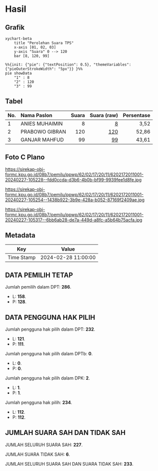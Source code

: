 # Hasil

## Grafik

```mermaid
xychart-beta
    title "Perolehan Suara TPS"
    x-axis [01, 02, 03]
    y-axis "Suara" 0 --> 120
    bar [8, 120, 99]
```

```mermaid
%%{init: {"pie": {"textPosition": 0.5}, "themeVariables": {"pieOuterStrokeWidth": "5px"}} }%%
pie showData
    "1" : 8
    "2" : 120
    "3" : 99
```

## Tabel

| No. | Nama Paslon    | Suara | Suara (raw) | Persentase |
|:--- |:-------------- | -----:| -----------:| ----------:|
| 1   | ANIES MUHAIMIN | 8     | [8][p-1]    | 3,52       |
| 2   | PRABOWO GIBRAN | 120   | [120][p-2]  | 52,86      |
| 3   | GANJAR MAHFUD  | 99    | [99][p-3]   | 43,61      |


[p-1]: https://github.com/gigit-pemilu/pemilu-2024-62-kalimantan-tengah/blob/main/pilpres/hitung-suara/sub/62-kalimantan-tengah/sub/02-kotawaringin-timur/sub/17-telaga-antang/sub/2011-bukit-indah/sub/001-tps/sub/paslon-1.txt
[p-2]: https://github.com/gigit-pemilu/pemilu-2024-62-kalimantan-tengah/blob/main/pilpres/hitung-suara/sub/62-kalimantan-tengah/sub/02-kotawaringin-timur/sub/17-telaga-antang/sub/2011-bukit-indah/sub/001-tps/sub/paslon-2.txt
[p-3]: https://github.com/gigit-pemilu/pemilu-2024-62-kalimantan-tengah/blob/main/pilpres/hitung-suara/sub/62-kalimantan-tengah/sub/02-kotawaringin-timur/sub/17-telaga-antang/sub/2011-bukit-indah/sub/001-tps/sub/paslon-3.txt

## Foto C Plano

https://sirekap-obj-formc.kpu.go.id/08b7/pemilu/ppwp/62/02/17/20/11/6202172011001-20240227-105228--fdd0ccda-d3b6-4b0b-bf99-9939fee1d8fe.jpg

https://sirekap-obj-formc.kpu.go.id/08b7/pemilu/ppwp/62/02/17/20/11/6202172011001-20240227-105254--1438b922-3b9e-428a-b052-87169f2409ae.jpg

https://sirekap-obj-formc.kpu.go.id/08b7/pemilu/ppwp/62/02/17/20/11/6202172011001-20240227-105317--6bb6ab28-de7a-449d-a8fc-a5b64b75acfa.jpg


## Metadata

| Key        | Value               |
| ---------- | ------------------- |
| Time Stamp | 2024-02-28 11:00:00 |


## DATA PEMILIH TETAP

Jumlah pemilih dalam DPT: **286**.
 * L: **158**.
 * P: **128**.

## DATA PENGGUNA HAK PILIH

Jumlah pengguna hak pilih dalam DPT: **232**.
 * L: **121**.
 * P: **111**.

Jumlah pengguna hak pilih dalam DPTb: **0**.
 * L: **0**.
 * P: **0**.

Jumlah pengguna hak pilih dalam DPK: **2**.
 * L: **1**.
 * P: **1**.

Jumlah pengguna hak pilih: **234**.
 * L: **112**.
 * P: **112**.

## JUMLAH SUARA SAH DAN TIDAK SAH

JUMLAH SELURUH SUARA SAH: **227**.

JUMLAH SUARA TIDAK SAH: **6**.

JUMLAH SELURUH SUARA SAH DAN SUARA TIDAK SAH: **233**.


